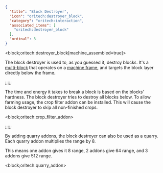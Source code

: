 ```json
{
  "title": "Block Destroyer",
  "icon": "oritech:destroyer_block",
  "category": "oritech:interaction",
  "associated_items": [
    "oritech:destroyer_block"
  ],
  "ordinal": 3
}
```

<block;oritech:destroyer_block[machine_assembled=true]>

The block destroyer is used to, as you guessed it, destroy blocks. It's a [multi-block](^oritech:processing/multiblocks) that operates on a [machine frame](^oritech:interaction:machine_frames), and targets the block layer directly below the frame.

;;;;;

The time and energy it takes to break a block is based on the blocks' hardness. The block destroyer tries to destroy all blocks below. To allow farming usage, the crop filter addon can be installed.
This will cause the block destroyer to skip all non-finished crops.


<block;oritech:crop_filter_addon>

;;;;;

By adding quarry addons, the block destroyer can also be used as a quarry. Each quarry addon multiplies the range by 8. 

This means one addon gives it 8 range, 2 addons give 64 range, and 3 addons give 512 range.

<block;oritech:quarry_addon>